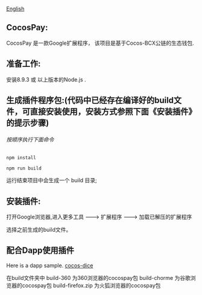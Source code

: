 [English](https://github.com/Cocos-BCX/CocosPay/blob/master/README.md)

## CocosPay:

CocosPay 是一款Google扩展程序， 该项目是基于Cocos-BCX公链的生态钱包.

## 准备工作:

安装8.9.3 或 以上版本的Node.js .



## 生成插件程序包:(代码中已经存在编译好的build文件，可直接安装使用，安装方式参照下面《安装插件》的提示步骤)

###### 按顺序执行下面命令

```
npm install
```

```
npm run build
```

运行结束项目中会生成一个 build 目录;


## 安装插件:
打开Google浏览器,进入更多工具 ---> 扩展程序 ---> 加载已解压的扩展程序

选择之前生成的build文件。


## 配合Dapp使用插件

Here is a dapp sample. [cocos-dice](https://github.com/Cocos-BCX/cocos-dice-sample) 


在build文件夹中
build-360 为360浏览器的cocospay包
build-chorme  为谷歌浏览器的cocospay包
build-firefox.zip  为火狐浏览器的cocospay包


